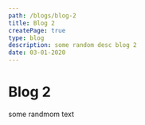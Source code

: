 ```yaml
---
path: /blogs/blog-2
title: Blog 2
createPage: true
type: blog
description: some random desc blog 2
date: 03-01-2020
---
```


# Blog 2

some randmom text
